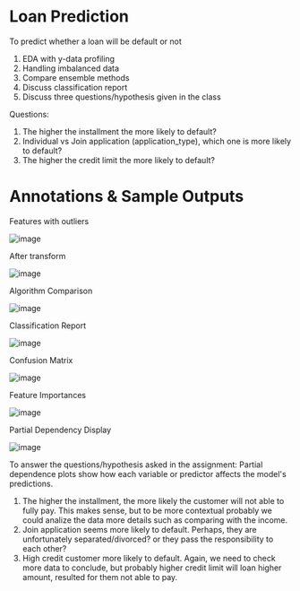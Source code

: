 # Loan Prediction
To predict whether a loan will be default or not
 1) EDA with y-data profiling
 2) Handling imbalanced data
 3) Compare ensemble methods
 4) Discuss classification report
 5) Discuss three questions/hypothesis given in the class

Questions:
 1) The higher the installment the more likely to default?
 2) Individual vs Join application (application_type), which one is more likely to default?
 3) The higher the credit limit the more likely to default?

# Annotations & Sample Outputs

Features with outliers

 ![image](https://github.com/mahdiwf/loan-prediction/assets/163992115/ce916150-8a65-4b75-983d-966b831ebb57)

After transform

 ![image](https://github.com/mahdiwf/loan-prediction/assets/163992115/6c458a16-babb-4159-af69-5f8d667d4d3a)

Algorithm Comparison

 ![image](https://github.com/mahdiwf/loan-prediction/assets/163992115/323e2466-590d-4be6-a1e4-7d0058fff21a)

Classification Report

 ![image](https://github.com/mahdiwf/loan-prediction/assets/163992115/b22fad73-04b7-4176-b3cd-0ac1fa666073)

Confusion Matrix

 ![image](https://github.com/mahdiwf/loan-prediction/assets/163992115/031f737c-a2e1-42e9-91fc-bbad9210db3e)

Feature Importances

 ![image](https://github.com/mahdiwf/loan-prediction/assets/163992115/086c0ae4-7931-4876-85b9-1f921bd85278)

Partial Dependency Display

 ![image](https://github.com/mahdiwf/loan-prediction/assets/163992115/f69cbc13-5f54-4879-a4f9-2811ddc5c7ca)

To answer the questions/hypothesis asked in the assignment:
Partial dependence plots show how each variable or predictor affects the model's predictions.
 1) The higher the installment, the more likely the customer will not able to fully pay. This makes sense, but to be more contextual probably we could analize the data more details such as comparing with the income.
 2) Join application seems more likely to default. Perhaps, they are unfortunately separated/divorced? or they pass the responsibility to each other?
 3) High credit customer more likely to default. Again, we need to check more data to conclude, but probably higher credit limit will loan higher amount, resulted for them not able to pay.
